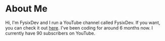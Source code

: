 # About Me
Hi, I'm FysixDev and I run a YouTube channel called FysixDev. If you want, you can check it out [here](https://www.youtube.com/channel/UCS2JHY07JHtnXx4fGWfeftg).
I've been coding for around 6 months now.
I currently have 90 subscribers on YouTube.
